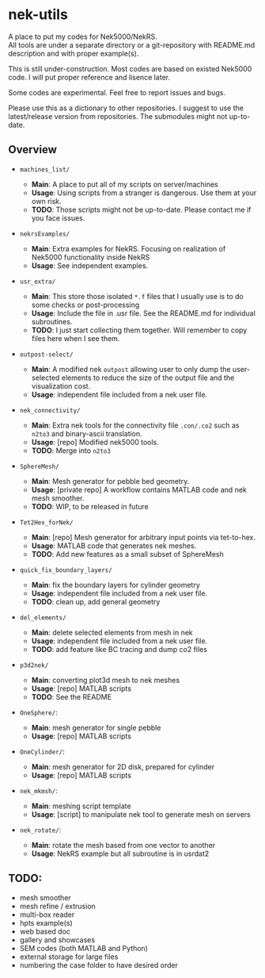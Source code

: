 # nek-utils   
A place to put my codes for Nek5000/NekRS.   
All tools are under a separate directory or a git-repository with README.md description and with proper example(s).   

This is still under-construction. 
Most codes are based on existed Nek5000 code. 
I will put proper reference and lisence later.

Some codes are experimental. Feel free to report issues and bugs.   

Please use this as a dictionary to other repositories.
I suggest to use the latest/release version from repositories. The submodules might not up-to-date.

## Overview

- `machines_list/`
   - __Main__: A place to put all of my scripts on server/machines
   - __Usage__: Using scripts from a stranger is dangerous. Use them at your own risk.   
   - __TODO__: Those scripts might not be up-to-date. Please contact me if you face issues.

- `nekrsExamples/`
   - __Main__: Extra examples for NekRS. Focusing on realization of Nek5000 functionality inside NekRS
   - __Usage__: See independent examples.

- `usr_extra/`
   - __Main__: This store those isolated `*.f` files that I usually use is to do some checks or post-processing
   - __Usage__: Include the file in .usr file. See the README.md for individual subroutines.
   - __TODO__: I just start collecting them together. Will remember to copy files here when I see them.

- `outpost-select/`
   - __Main__: A modified nek `outpost` allowing user to only dump the user-selected elements to reduce the size of the output file and the visualization cost.   
   - __Usage__: independent file included from a nek user file.   


- `nek_connectivity/`
   - __Main__: Extra nek tools for the connectivity file `.con/.co2` such as `n2to3` and binary-ascii translation.   
   - __Usage__: [repo] Modified nek5000 tools.   
   - __TODO__: Merge into `n2to3`   


- `SphereMesh/`
   - __Main__: Mesh generator for pebble bed geometry.   
   - __Usage__: [private repo] A workflow contains MATLAB code and nek mesh smoother.   
   - __TODO__: WIP, to be released in future  


- `Tet2Hex_forNek/`
   - __Main__: [repo] Mesh generator for arbitrary input points via tet-to-hex. 
   - __Usage__: MATLAB code that generates nek meshes.
   - __TODO__: Add new features as a small subset of SphereMesh      

- `quick_fix_boundary_layers/`
  - __Main__:  fix the boundary layers for cylinder geometry   
  - __Usage__: independent file included from a nek user file. 
  - __TODO__: clean up, add general geometry
 

- `del_elements/`
  - __Main__: delete selected elements from mesh in nek
  - __Usage__: independent file included from a nek user file. 
  - __TODO__: add feature like BC tracing and dump co2 files

- `p3d2nek/`
  - __Main__: converting plot3d mesh to nek meshes
  - __Usage__: [repo] MATLAB scripts
  - __TODO__: See the README
  
- `OneSphere/`:
  - __Main__: mesh generator for single pebble
  - __Usage__: [repo] MATLAB scripts

- `OneCylinder/`:
  - __Main__: mesh generator for 2D disk, prepared for cylinder
  - __Usage__: [repo] MATLAB scripts

- `nek_mkmsh/`:
  - __Main__: meshing script template
  - __Usage__: [script] to manipulate nek tool to generate mesh on servers 

- `nek_rotate/`:
  - __Main__: rotate the mesh based from one vector to another
  - __Usage__: NekRS example but all subroutine is in usrdat2
  

## TODO:
- mesh smoother   
- mesh refine / extrusion
- multi-box reader
- hpts example(s)
- web based doc
- gallery and showcases
- SEM codes (both MATLAB and Python)
- external storage for large files
- numbering the case folder to have desired order

